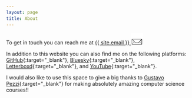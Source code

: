 ```yaml
---
layout: page
title: About
---
```


To get in touch you can reach me at <a href="mailto:{{ site.email }}">{{ site.email }}  <img src="/img/mail1.gif" width="32" height="32"></a>

In addition to this website you can also find me on the following platforms: [GitHub](https://github.com/lzzrhx){:target="_blank"}, [Bluesky](https://lzzrhx.bsky.social){:target="_blank"}, [Letterboxd](https://letterboxd.com/lzzrhx/){:target="_blank"}, and [YouTube](https://youtube.com/@lzzrhx){:target="_blank"}.

<!--
[Steam](https://steamcommunity.com/id/lzzrhx/){:target="_blank"}
[Backloggd](https://backloggd.com/u/lzzrhx/){:target="_blank"}
[Last.fm](https://www.last.fm/user/lzzrhx){:target="_blank"}
[Bandcamp](https://bandcamp.com/lzzrhx){:target="_blank"}
-->

I would also like to use this space to give a big thanks to [Gustavo Pezzi](https://pikuma.com/){:target="_blank"} for making absolutely amazing computer science courses!!
